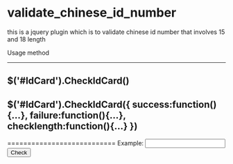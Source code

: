 # validate_chinese_id_number
this is a jquery plugin which is to validate chinese id number that involves 15 and 18 length


Usage method

---------------------------
$('#IdCard').CheckIdCard()
---------------------------
$('#IdCard').CheckIdCard({
success:function(){...},
failure:function(){...},
checklength:function(){...}
})
---------------------------

===========================
Example:
<input type="text" value="" id="IdCard"/>
<button type="button" onclick=" $('#IdCard').CheckIdCard()">Check</button>
